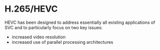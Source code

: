 # H.265/HEVC

HEVC has been designed to address essentially all existing applications of SVC and to particularly focus on two key issues:

- increased video resolution
- increased use of parallel processing architectures





